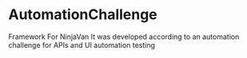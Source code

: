 # AutomationChallenge
Framework For NinjaVan
It was developed according to an automation challenge for APIs and UI automation testing
